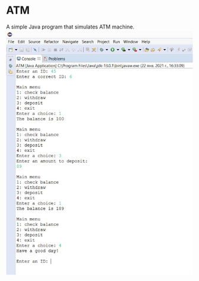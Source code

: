 # ATM
A simple Java program that simulates ATM machine.
![a photo of a console running the programm](https://github.com/Anna-Little-Bird/ATM/blob/main/picture/ATM.jpg)
